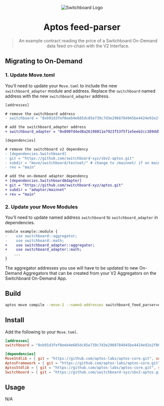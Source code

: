 <div align="center">

![Switchboard Logo](https://github.com/switchboard-xyz/sbv2-core/raw/main/website/static/img/icons/switchboard/avatar.png)

# Aptos feed-parser

> An example contract reading the price of a Switchboard On-Demand data feed on-chain with the V2 Interface.

</div>

## Migrating to On-Demand

### 1. Update Move.toml

You'll need to update your `Move.toml` to include the new `switchboard_adapter` module and address. Replace the `switchboard` named address with the new `switchboard_adapter` address.

```diff
[addresses]

# remove the switchboard address
- switchboard = "0xb91d3fef0eeb4e685dc85e739c7d3e2968784945be4424e92e2f86e2418bf271"

# add the switchboard_adapter address
+ switchboard_adapter = "0x890fd4ed8a26198011e7923f53f5f1e5eeb2cc389dd50b938f16cb95164dc81c"

[dependencies]

# remove the switchboard v2 dependency
- [dependencies.Switchboard]
- git = "https://github.com/switchboard-xyz/sbv2-aptos.git"
- subdir = "move/switchboard/testnet/" # change to /mainnet/ if on mainnet - or fork and change deps for a specific commit hash
- rev = "main"

# add the on-demand adapter dependency
+ [dependencies.SwitchboardAdapter]
+ git = "https://github.com/switchboard-xyz/aptos.git"
+ subdir = "adapter/mainnet"
+ rev = "main"
```

### 2. Update your Move Modules

You'll need to update named address `switchboard` to `switchboard_adapter` in dependencies.

```diff
module example::module {
-    use switchboard::aggregator;
-    use switchboard::math;
+    use switchboard_adapter::aggregator;
+    use switchboard_adapter::math;
    ...
}
```
The aggregator addresses you use will have to be updated to new On-Demand Aggregators that can be created from your V2 Aggregators on the Switchboard On-Demand App. 

## Build

```bash
aptos move compile --move-2 --named-addresses switchboard_feed_parser=default
```

## Install

Add the following to your `Move.toml`.

```toml
[addresses]
switchboard = "0xb91d3fef0eeb4e685dc85e739c7d3e2968784945be4424e92e2f86e2418bf271"

[dependencies]
MoveStdlib = { git = "https://github.com/aptos-labs/aptos-core.git", subdir = "aptos-move/framework/move-stdlib/", rev = "testnet" }
AptosFramework = { git = "https://github.com/aptos-labs/aptos-core.git", subdir = "aptos-move/framework/aptos-framework/", rev = "testnet" }
AptosStdlib = { git = "https://github.com/aptos-labs/aptos-core.git", subdir = "aptos-move/framework/aptos-stdlib/", rev = "testnet" }
Switchboard = { git = "https://github.com/switchboard-xyz/sbv2-aptos.git", subdir = "move/switchboard/testnet/", rev = "main" }  # change to /mainnet/ if on mainnet - or fork and change deps for a specific commit hash (along with aptos deps)
```

## Usage

N/A
